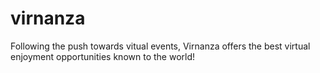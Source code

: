 # virnanza
Following the push towards vitual events, Virnanza offers the best virtual enjoyment opportunities known to the world!
